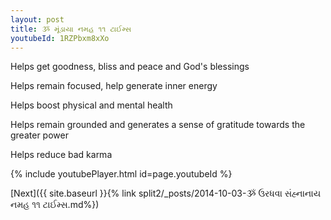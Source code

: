 ```yaml
---
layout: post
title: ૐ મૂંડાયા નમહ ૧૧ ટાઈમ્સ
youtubeId: 1RZPbxm8xXo
---
```

 
 
Helps get goodness, bliss and peace and God's blessings
 
Helps remain focused, help generate inner energy 
 
Helps boost physical and mental health 
 
Helps remain grounded and generates a sense of gratitude towards the greater power 
 
Helps reduce bad karma
 
 
 
 


{% include youtubePlayer.html id=page.youtubeId %}
 
[Next]({{ site.baseurl }}{% link  split2/_posts/2014-10-03-ૐ ઉરધવા સંહ્નાનાય નમહ ૧૧ ટાઈમ્સ.md%})
 
